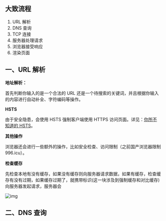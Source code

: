 ## 大致流程

1. URL 解析
2. DNS 查询
3. TCP 连接
4. 服务器处理请求
5. 浏览器接受响应
6. 渲染页面

## 一、URL 解析

**地址解析：**

首先判断你输入的是一个合法的 URL 还是一个待搜索的关键词，并且根据你输入的内容进行自动补全、字符编码等操作。

**HSTS**

由于安全隐患，会使用 HSTS 强制客户端使用 HTTPS 访问页面。详见：[你所不知道的 HSTS](https://www.barretlee.com/blog/2015/10/22/hsts-intro/)。

**其他操作**

浏览器还会进行一些额外的操作，比如安全检查、访问限制（之前国产浏览器限制 996.icu）。

**检查缓存**

先检查本地有没有缓存，如果没有缓存则向服务器请求数据，如果有缓存，检查缓存有没有过期，如果缓存过期了，就携带标识(这一块涉及到强制缓存和对比缓存)向服务器发起请求，服务器会

![img]([https://github.com/glbb666/myNote/blob/master/review/%E7%BD%91%E7%BB%9C%E5%AE%89%E5%85%A8/image/cache2.png](https://github.com/glbb666/myNote/blob/master/review/网络安全/image/cache2.png))

## 二、DNS 查询

